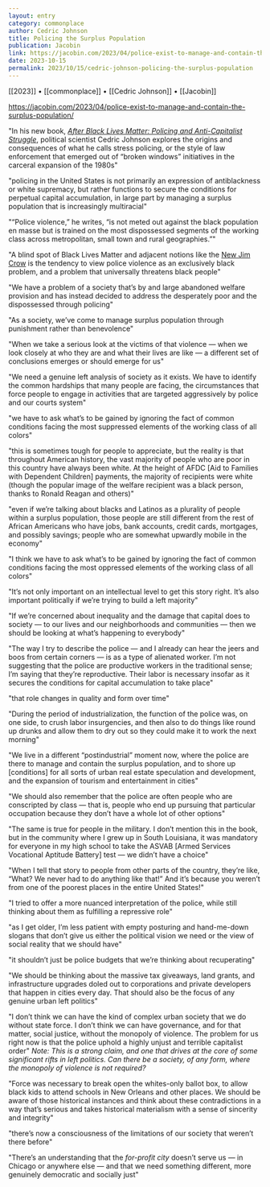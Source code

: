 ```yaml
---
layout: entry
category: commonplace
author: Cedric Johnson
title: Policing the Surplus Population
publication: Jacobin
link: https://jacobin.com/2023/04/police-exist-to-manage-and-contain-the-surplus-population/
date: 2023-10-15
permalink: 2023/10/15/cedric-johnson-policing-the-surplus-population
---
```


[[2023]] • [[commonplace]] • [[Cedric Johnson]] • [[Jacobin]]

https://jacobin.com/2023/04/police-exist-to-manage-and-contain-the-surplus-population/

"In his new book, [*After Black Lives Matter: Policing and Anti-Capitalist Struggle*](https://www.versobooks.com/products/3057-after-black-lives-matter), political scientist Cedric Johnson explores the origins and consequences of what he calls stress policing, or the style of law enforcement that emerged out of “broken windows” initiatives in the carceral expansion of the 1980s"

"policing in the United States is not primarily an expression of antiblackness or white supremacy, but rather functions to secure the conditions for perpetual capital accumulation, in large part by managing a surplus population that is increasingly multiracial"

"“Police violence,” he writes, “is not meted out against the black population en masse but is trained on the most dispossessed segments of the working class across metropolitan, small town and rural geographies.”"

"A blind spot of Black Lives Matter and adjacent notions like the [New Jim Crow](https://jacobin.com/2020/03/mass-incarceration-racism-carceral-state-new-jim-crow) is the tendency to view police violence as an exclusively black problem, and a problem that universally threatens black people"

"We have a problem of a society that’s by and large abandoned welfare provision and has instead decided to address the desperately poor and the dispossessed through policing"

"As a society, we’ve come to manage surplus population through punishment rather than benevolence"

"When we take a serious look at the victims of that violence — when we look closely at who they are and what their lives are like — a different set of conclusions emerges or should emerge for us"

"We need a genuine left analysis of society as it exists. We have to identify the common hardships that many people are facing, the circumstances that force people to engage in activities that are targeted aggressively by police and our courts system"

"we have to ask what’s to be gained by ignoring the fact of common conditions facing the most suppressed elements of the working class of all colors"

"this is sometimes tough for people to appreciate, but the reality is that throughout American history, the vast majority of people who are poor in this country have always been white. At the height of AFDC [Aid to Families with Dependent Children] payments, the majority of recipients were white (though the popular image of the welfare recipient was a black person, thanks to Ronald Reagan and others)"

"even if we’re talking about blacks and Latinos as a plurality of people within a surplus population, those people are still different from the rest of African Americans who have jobs, bank accounts, credit cards, mortgages, and possibly savings; people who are somewhat upwardly mobile in the economy"

"I think we have to ask what’s to be gained by ignoring the fact of common conditions facing the most oppressed elements of the working class of all colors"

"It’s not only important on an intellectual level to get this story right. It’s also important politically if we’re trying to build a left majority"

"If we’re concerned about inequality and the damage that capital does to society — to our lives and our neighborhoods and communities — then we should be looking at what’s happening to everybody"

"The way I try to describe the police — and I already can hear the jeers and boos from certain corners — is as a type of alienated worker. I’m not suggesting that the police are productive workers in the traditional sense; I’m saying that they’re reproductive. Their labor is necessary insofar as it secures the conditions for capital accumulation to take place"

"that role changes in quality and form over time"

"During the period of industrialization, the function of the police was, on one side, to crush labor insurgencies, and then also to do things like round up drunks and allow them to dry out so they could make it to work the next morning"

"We live in a different “postindustrial” moment now, where the police are there to manage and contain the surplus population, and to shore up [conditions] for all sorts of urban real estate speculation and development, and the expansion of tourism and entertainment in cities"

"We should also remember that the police are often people who are conscripted by class — that is, people who end up pursuing that particular occupation because they don’t have a whole lot of other options"

"The same is true for people in the military. I don’t mention this in the book, but in the community where I grew up in South Louisiana, it was mandatory for everyone in my high school to take the ASVAB [Armed Services Vocational Aptitude Battery] test — we didn’t have a choice"

"When I tell that story to people from other parts of the country, they’re like, “What? We never had to do anything like that!” And it’s because you weren’t from one of the poorest places in the entire United States!"

"I tried to offer a more nuanced interpretation of the police, while still thinking about them as fulfilling a repressive role"

"as I get older, I’m less patient with empty posturing and hand-me-down slogans that don’t give us either the political vision we need or the view of social reality that we should have"

"it shouldn’t just be police budgets that we’re thinking about recuperating"

"We should be thinking about the massive tax giveaways, land grants, and infrastructure upgrades doled out to corporations and private developers that happen in cities every day. That should also be the focus of any genuine urban left politics"

"I don’t think we can have the kind of complex urban society that we do without state force. I don’t think we can have governance, and for that matter, social justice, without the monopoly of violence. The problem for us right now is that the police uphold a highly unjust and terrible capitalist order"
*Note: This is a strong claim, and one that drives at the core of some significant rifts in left politics. Can there be a society, of any form, where the monopoly of violence is not required?*


"Force was necessary to break open the whites-only ballot box, to allow black kids to attend schools in New Orleans and other places. We should be aware of those historical instances and think about these contradictions in a way that’s serious and takes historical materialism with a sense of sincerity and integrity"

"there’s now a consciousness of the limitations of our society that weren’t there before"

"There’s an understanding that the *for-profit city* doesn’t serve us — in Chicago or anywhere else — and that we need something different, more genuinely democratic and socially just"
